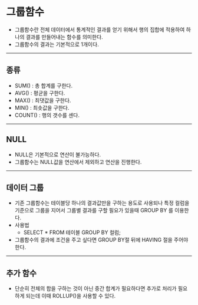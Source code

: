 # 그룹함수
 * 그룹함수란 전체 데이터에서 통계적인 결과를 얻기 위해서 행의 집합에 적용하여 하나의 결과를 만들어내는 함수를 의미한다.
 * 그룹함수의 결과는 기본적으로 1개이다.

----------------------------------------------------------
## 종류
 * SUM() : 총 합계를 구한다.
 * AVG() : 평균을 구한다.
 * MAX() : 최댓값을 구한다.
 * MIN() : 최솟값을 구한다.
 * COUNT() : 행의 갯수를 센다.

----------------------------------------------------------
## NULL
 * NULL은 기본적으로 연산이 불가능하다.
 * 그룹함수는 NULL값을 연산에서 제외하고 연산을 진행한다.

----------------------------------------------------------
## 데이터 그룹
 * 기존 그룹함수는 테이블당 하나의 결과값만을 구하는 용도로 사용되나 특정 컬럼을 기준으로 그룹을 지어서 그룹별 결과를 구할 필요가 있을때 GROUP BY 를 이용한다.
 * 사용법
   - SELECT * FROM 테이블 GROUP BY 컬럼;
 * 그룹함수의 결과에 조건을 주고 싶다면 GROUP BY절 뒤에 
HAVING 절을 주어야 한다.

----------------------------------------------------------
## 추가 함수
 * 단순히 전체의 합을 구하는 것이 아닌 중간 합계가 필요하다면 추가로 처리가 필요하게 되는데 이때 ROLLUP()을 사용할 수 있다.